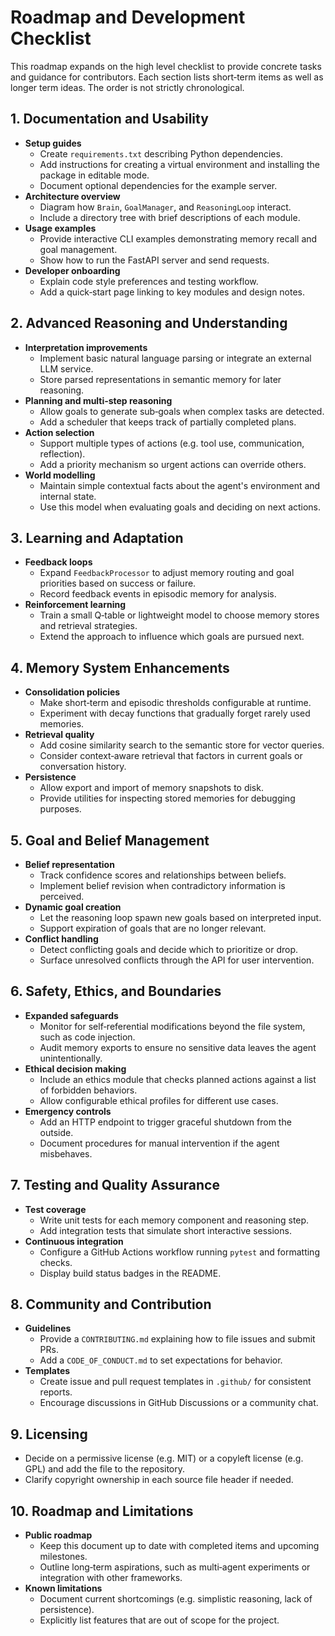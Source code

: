# Roadmap and Development Checklist

This roadmap expands on the high level checklist to provide concrete tasks and guidance for contributors. Each section lists short‑term items as well as longer term ideas. The order is not strictly chronological.

## 1. Documentation and Usability
- **Setup guides**
  - Create `requirements.txt` describing Python dependencies.
  - Add instructions for creating a virtual environment and installing the package in editable mode.
  - Document optional dependencies for the example server.
- **Architecture overview**
  - Diagram how `Brain`, `GoalManager`, and `ReasoningLoop` interact.
  - Include a directory tree with brief descriptions of each module.
- **Usage examples**
  - Provide interactive CLI examples demonstrating memory recall and goal management.
  - Show how to run the FastAPI server and send requests.
- **Developer onboarding**
  - Explain code style preferences and testing workflow.
  - Add a quick‑start page linking to key modules and design notes.

## 2. Advanced Reasoning and Understanding
- **Interpretation improvements**
  - Implement basic natural language parsing or integrate an external LLM service.
  - Store parsed representations in semantic memory for later reasoning.
- **Planning and multi‑step reasoning**
  - Allow goals to generate sub‑goals when complex tasks are detected.
  - Add a scheduler that keeps track of partially completed plans.
- **Action selection**
  - Support multiple types of actions (e.g. tool use, communication, reflection).
  - Add a priority mechanism so urgent actions can override others.
- **World modelling**
  - Maintain simple contextual facts about the agent's environment and internal state.
  - Use this model when evaluating goals and deciding on next actions.

## 3. Learning and Adaptation
- **Feedback loops**
  - Expand `FeedbackProcessor` to adjust memory routing and goal priorities based on success or failure.
  - Record feedback events in episodic memory for analysis.
- **Reinforcement learning**
  - Train a small Q‑table or lightweight model to choose memory stores and retrieval strategies.
  - Extend the approach to influence which goals are pursued next.

## 4. Memory System Enhancements
- **Consolidation policies**
  - Make short‑term and episodic thresholds configurable at runtime.
  - Experiment with decay functions that gradually forget rarely used memories.
- **Retrieval quality**
  - Add cosine similarity search to the semantic store for vector queries.
  - Consider context‑aware retrieval that factors in current goals or conversation history.
- **Persistence**
  - Allow export and import of memory snapshots to disk.
  - Provide utilities for inspecting stored memories for debugging purposes.

## 5. Goal and Belief Management
- **Belief representation**
  - Track confidence scores and relationships between beliefs.
  - Implement belief revision when contradictory information is perceived.
- **Dynamic goal creation**
  - Let the reasoning loop spawn new goals based on interpreted input.
  - Support expiration of goals that are no longer relevant.
- **Conflict handling**
  - Detect conflicting goals and decide which to prioritize or drop.
  - Surface unresolved conflicts through the API for user intervention.

## 6. Safety, Ethics, and Boundaries
- **Expanded safeguards**
  - Monitor for self‑referential modifications beyond the file system, such as code injection.
  - Audit memory exports to ensure no sensitive data leaves the agent unintentionally.
- **Ethical decision making**
  - Include an ethics module that checks planned actions against a list of forbidden behaviors.
  - Allow configurable ethical profiles for different use cases.
- **Emergency controls**
  - Add an HTTP endpoint to trigger graceful shutdown from the outside.
  - Document procedures for manual intervention if the agent misbehaves.

## 7. Testing and Quality Assurance
- **Test coverage**
  - Write unit tests for each memory component and reasoning step.
  - Add integration tests that simulate short interactive sessions.
- **Continuous integration**
  - Configure a GitHub Actions workflow running `pytest` and formatting checks.
  - Display build status badges in the README.

## 8. Community and Contribution
- **Guidelines**
  - Provide a `CONTRIBUTING.md` explaining how to file issues and submit PRs.
  - Add a `CODE_OF_CONDUCT.md` to set expectations for behavior.
- **Templates**
  - Create issue and pull request templates in `.github/` for consistent reports.
  - Encourage discussions in GitHub Discussions or a community chat.

## 9. Licensing
- Decide on a permissive license (e.g. MIT) or a copyleft license (e.g. GPL) and add the file to the repository.
- Clarify copyright ownership in each source file header if needed.

## 10. Roadmap and Limitations
- **Public roadmap**
  - Keep this document up to date with completed items and upcoming milestones.
  - Outline long‑term aspirations, such as multi‑agent experiments or integration with other frameworks.
- **Known limitations**
  - Document current shortcomings (e.g. simplistic reasoning, lack of persistence).
  - Explicitly list features that are out of scope for the project.
